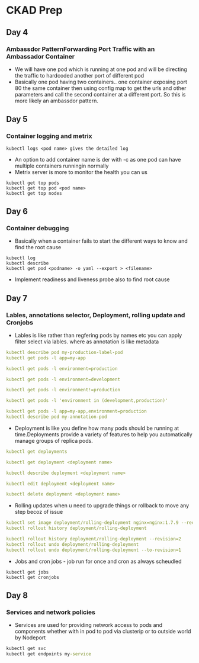# CKAD Prep


## Day 4
 
### Ambassdor PatternForwarding Port Traffic with an Ambassador Container
- We will have one pod which is running at one pod and will be directing the traffic to hardcoded another port of different pod
- Basically one pod having two containers.. one container exposing port 80 the same container then using config map to get the urls and other parameters and call the second container at a different port.  So this is more likely an ambassdor pattern.

## Day 5

### Container logging and metrix
```
kubectl logs <pod name> gives the detailed log
```

- An option to add container name is der with -c as one pod can have multiple containers runningin normally
- Metrix server is more to monitor the health you can us
```
kubectl get top pods
kubectl get top pod <pod name>
kubectl get top nodes
```  

## Day 6

### Container debugging
- Basically when a container fails to start the different ways to know and find the root cause 

```
kubectl log
kubectl describe 
kubectl get pod <podname> -o yaml --export > <filename>
```
- Implement readiness and liveness probe also to find root cause

## Day 7

### Lables, annotations selector, Deployment, rolling update and Cronjobs

- Lables is like rather than regfering pods by names etc you can apply filter select via lables. where as annotation is like metadata
```yaml
kubectl describe pod my-production-label-pod
kubectl get pods -l app=my-app

kubectl get pods -l environment=production

kubectl get pods -l environment=development

kubectl get pods -l environment!=production

kubectl get pods -l 'environment in (development,production)'

kubectl get pods -l app=my-app,environment=production
kubectl describe pod my-annotation-pod
```

- Deployment is like you define how many pods should be running at time.Deployments provide a variety of features to help you automatically manage groups of replica pods.

```yaml
kubectl get deployments

kubectl get deployment <deployment name>

kubectl describe deployment <deployment name>

kubectl edit deployment <deployment name>

kubectl delete deployment <deployment name>
```
- Rolling updates when u need to upgrade things or rollback to move any step becoz of issue

```yaml
kubectl set image deployment/rolling-deployment nginx=nginx:1.7.9 --record
kubectl rollout history deployment/rolling-deployment

kubectl rollout history deployment/rolling-deployment --revision=2
kubectl rollout undo deployment/rolling-deployment
kubectl rollout undo deployment/rolling-deployment --to-revision=1
```
- Jobs and cron jobs - job run for once and cron as always scheudled

```
kubectl get jobs
kubectl get cronjobs
```
## Day 8

### Services and network policies

- Services are used for providing network access to pods and components whether with in pod to pod via clusterip or to outside world by Nodeport
```cmd
kubectl get svc
kubectl get endpoints my-service
````